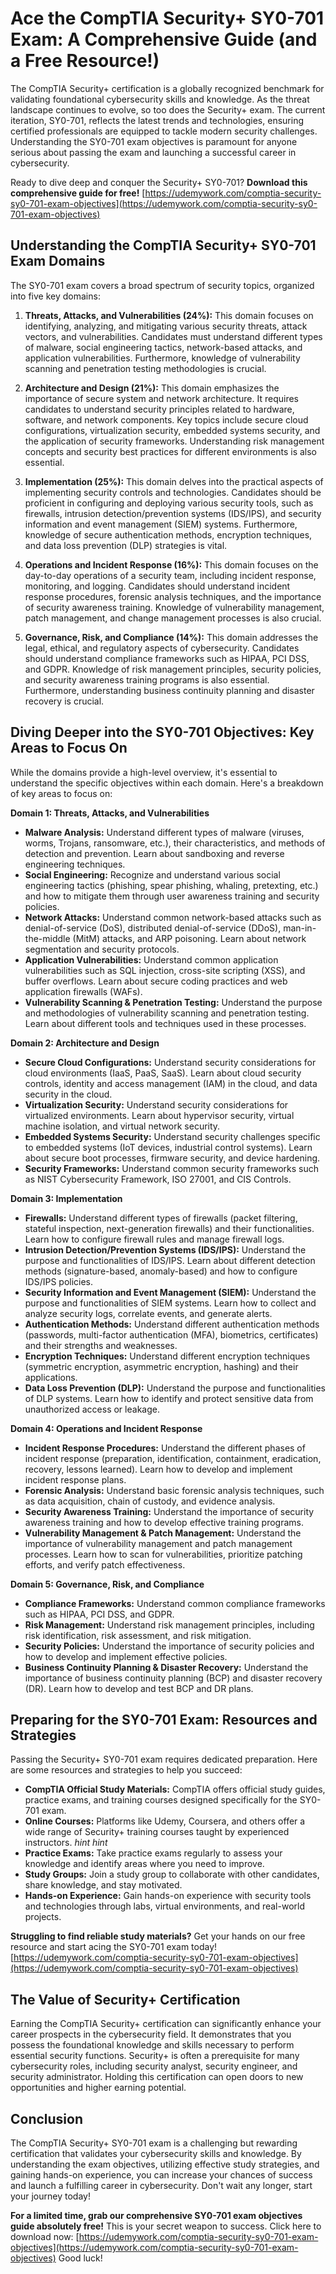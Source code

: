 # Ace the CompTIA Security+ SY0-701 Exam: A Comprehensive Guide (and a Free Resource!)

The CompTIA Security+ certification is a globally recognized benchmark for validating foundational cybersecurity skills and knowledge. As the threat landscape continues to evolve, so too does the Security+ exam. The current iteration, SY0-701, reflects the latest trends and technologies, ensuring certified professionals are equipped to tackle modern security challenges.  Understanding the SY0-701 exam objectives is paramount for anyone serious about passing the exam and launching a successful career in cybersecurity.

Ready to dive deep and conquer the Security+ SY0-701? **Download this comprehensive guide for free!** [https://udemywork.com/comptia-security-sy0-701-exam-objectives](https://udemywork.com/comptia-security-sy0-701-exam-objectives)

## Understanding the CompTIA Security+ SY0-701 Exam Domains

The SY0-701 exam covers a broad spectrum of security topics, organized into five key domains:

1.  **Threats, Attacks, and Vulnerabilities (24%):** This domain focuses on identifying, analyzing, and mitigating various security threats, attack vectors, and vulnerabilities. Candidates must understand different types of malware, social engineering tactics, network-based attacks, and application vulnerabilities.  Furthermore, knowledge of vulnerability scanning and penetration testing methodologies is crucial.

2.  **Architecture and Design (21%):**  This domain emphasizes the importance of secure system and network architecture. It requires candidates to understand security principles related to hardware, software, and network components. Key topics include secure cloud configurations, virtualization security, embedded systems security, and the application of security frameworks.  Understanding risk management concepts and security best practices for different environments is also essential.

3.  **Implementation (25%):**  This domain delves into the practical aspects of implementing security controls and technologies.  Candidates should be proficient in configuring and deploying various security tools, such as firewalls, intrusion detection/prevention systems (IDS/IPS), and security information and event management (SIEM) systems.  Furthermore, knowledge of secure authentication methods, encryption techniques, and data loss prevention (DLP) strategies is vital.

4.  **Operations and Incident Response (16%):**  This domain focuses on the day-to-day operations of a security team, including incident response, monitoring, and logging. Candidates should understand incident response procedures, forensic analysis techniques, and the importance of security awareness training.  Knowledge of vulnerability management, patch management, and change management processes is also crucial.

5.  **Governance, Risk, and Compliance (14%):** This domain addresses the legal, ethical, and regulatory aspects of cybersecurity. Candidates should understand compliance frameworks such as HIPAA, PCI DSS, and GDPR.  Knowledge of risk management principles, security policies, and security awareness training programs is also essential.  Furthermore, understanding business continuity planning and disaster recovery is crucial.

## Diving Deeper into the SY0-701 Objectives: Key Areas to Focus On

While the domains provide a high-level overview, it's essential to understand the specific objectives within each domain.  Here's a breakdown of key areas to focus on:

**Domain 1: Threats, Attacks, and Vulnerabilities**

*   **Malware Analysis:**  Understand different types of malware (viruses, worms, Trojans, ransomware, etc.), their characteristics, and methods of detection and prevention.  Learn about sandboxing and reverse engineering techniques.
*   **Social Engineering:**  Recognize and understand various social engineering tactics (phishing, spear phishing, whaling, pretexting, etc.) and how to mitigate them through user awareness training and security policies.
*   **Network Attacks:**  Understand common network-based attacks such as denial-of-service (DoS), distributed denial-of-service (DDoS), man-in-the-middle (MitM) attacks, and ARP poisoning. Learn about network segmentation and security protocols.
*   **Application Vulnerabilities:**  Understand common application vulnerabilities such as SQL injection, cross-site scripting (XSS), and buffer overflows.  Learn about secure coding practices and web application firewalls (WAFs).
*   **Vulnerability Scanning & Penetration Testing:**  Understand the purpose and methodologies of vulnerability scanning and penetration testing. Learn about different tools and techniques used in these processes.

**Domain 2: Architecture and Design**

*   **Secure Cloud Configurations:**  Understand security considerations for cloud environments (IaaS, PaaS, SaaS).  Learn about cloud security controls, identity and access management (IAM) in the cloud, and data security in the cloud.
*   **Virtualization Security:**  Understand security considerations for virtualized environments.  Learn about hypervisor security, virtual machine isolation, and virtual network security.
*   **Embedded Systems Security:**  Understand security challenges specific to embedded systems (IoT devices, industrial control systems).  Learn about secure boot processes, firmware security, and device hardening.
*   **Security Frameworks:**  Understand common security frameworks such as NIST Cybersecurity Framework, ISO 27001, and CIS Controls.

**Domain 3: Implementation**

*   **Firewalls:**  Understand different types of firewalls (packet filtering, stateful inspection, next-generation firewalls) and their functionalities. Learn how to configure firewall rules and manage firewall logs.
*   **Intrusion Detection/Prevention Systems (IDS/IPS):**  Understand the purpose and functionalities of IDS/IPS.  Learn about different detection methods (signature-based, anomaly-based) and how to configure IDS/IPS policies.
*   **Security Information and Event Management (SIEM):**  Understand the purpose and functionalities of SIEM systems.  Learn how to collect and analyze security logs, correlate events, and generate alerts.
*   **Authentication Methods:**  Understand different authentication methods (passwords, multi-factor authentication (MFA), biometrics, certificates) and their strengths and weaknesses.
*   **Encryption Techniques:**  Understand different encryption techniques (symmetric encryption, asymmetric encryption, hashing) and their applications.
*   **Data Loss Prevention (DLP):**  Understand the purpose and functionalities of DLP systems.  Learn how to identify and protect sensitive data from unauthorized access or leakage.

**Domain 4: Operations and Incident Response**

*   **Incident Response Procedures:**  Understand the different phases of incident response (preparation, identification, containment, eradication, recovery, lessons learned).  Learn how to develop and implement incident response plans.
*   **Forensic Analysis:**  Understand basic forensic analysis techniques, such as data acquisition, chain of custody, and evidence analysis.
*   **Security Awareness Training:**  Understand the importance of security awareness training and how to develop effective training programs.
*   **Vulnerability Management & Patch Management:**  Understand the importance of vulnerability management and patch management processes.  Learn how to scan for vulnerabilities, prioritize patching efforts, and verify patch effectiveness.

**Domain 5: Governance, Risk, and Compliance**

*   **Compliance Frameworks:**  Understand common compliance frameworks such as HIPAA, PCI DSS, and GDPR.
*   **Risk Management:**  Understand risk management principles, including risk identification, risk assessment, and risk mitigation.
*   **Security Policies:**  Understand the importance of security policies and how to develop and implement effective policies.
*   **Business Continuity Planning & Disaster Recovery:**  Understand the importance of business continuity planning (BCP) and disaster recovery (DR).  Learn how to develop and test BCP and DR plans.

## Preparing for the SY0-701 Exam: Resources and Strategies

Passing the Security+ SY0-701 exam requires dedicated preparation. Here are some resources and strategies to help you succeed:

*   **CompTIA Official Study Materials:**  CompTIA offers official study guides, practice exams, and training courses designed specifically for the SY0-701 exam.
*   **Online Courses:** Platforms like Udemy, Coursera, and others offer a wide range of Security+ training courses taught by experienced instructors. *hint hint*
*   **Practice Exams:**  Take practice exams regularly to assess your knowledge and identify areas where you need to improve.
*   **Study Groups:**  Join a study group to collaborate with other candidates, share knowledge, and stay motivated.
*   **Hands-on Experience:**  Gain hands-on experience with security tools and technologies through labs, virtual environments, and real-world projects.

**Struggling to find reliable study materials?** Get your hands on our free resource and start acing the SY0-701 exam today! [https://udemywork.com/comptia-security-sy0-701-exam-objectives](https://udemywork.com/comptia-security-sy0-701-exam-objectives)

## The Value of Security+ Certification

Earning the CompTIA Security+ certification can significantly enhance your career prospects in the cybersecurity field. It demonstrates that you possess the foundational knowledge and skills necessary to perform essential security functions. Security+ is often a prerequisite for many cybersecurity roles, including security analyst, security engineer, and security administrator. Holding this certification can open doors to new opportunities and higher earning potential.

## Conclusion

The CompTIA Security+ SY0-701 exam is a challenging but rewarding certification that validates your cybersecurity skills and knowledge. By understanding the exam objectives, utilizing effective study strategies, and gaining hands-on experience, you can increase your chances of success and launch a fulfilling career in cybersecurity. Don't wait any longer, start your journey today!

**For a limited time, grab our comprehensive SY0-701 exam objectives guide absolutely free!** This is your secret weapon to success. Click here to download now: [https://udemywork.com/comptia-security-sy0-701-exam-objectives](https://udemywork.com/comptia-security-sy0-701-exam-objectives) Good luck!
